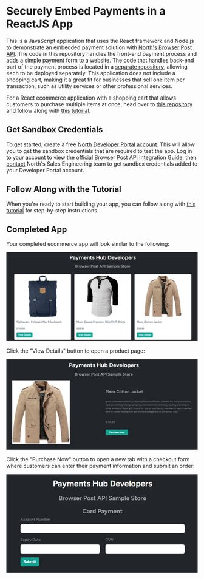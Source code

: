 # Securely Embed Payments in a ReactJS App

This is a JavaScript application that uses the React framework and Node.js to demonstrate an embedded payment solution with [North's Browser Post API](https://developer.north.com/products/online/browser-post). The code in this repository handles the front-end payment process and adds a simple payment form to a website. The code that handles back-end part of the payment process is located in a [separate repository](https://github.com/NorthDevelopers/North-Node-Browser-Post-API), allowing each to be deployed separately. This application does not include a shopping cart, making it a great fit for businesses that sell one item per transaction, such as utility services or other professional services.

For a React ecommerce application with a shopping cart that allows customers to purchase multiple items at once, head over to [this repository](https://github.com/NorthDevelopers/North-React-Browser-Post-API-With-Shopping-Cart) and follow along with [this tutorial](https://developer.north.com/blog/embedded-payments-react-app-shopping-cart).

## Get Sandbox Credentials

To get started, create a free [North Developer Portal account](https://developer.north.com/register). This will allow you to get the sandbox credentials that are required to test the app. Log in to your account to view the official [Browser Post API Integration Guide](https://developer.north.com/products/online/browser-post/integration-guide), then [contact](https://developer.north.com/contact) North's Sales Engineering team to get sandbox credentials added to your Developer Portal account.

## Follow Along with the Tutorial

When you're ready to start building your app, you can follow along with [this tutorial](https://developer.north.com/blog/embedded-payments-react-app) for step-by-step instructions.

## Completed App

Your completed ecommerce app will look similar to the following:

![](/src/assets/payments-hub-react-browser-post-api.png)

Click the "View Details" button to open a product page:

![](/src/assets/payments-hub-react-browser-post-api-product.png)

Click the "Purchase Now" button to open a new tab with a checkout form where customers can enter their payment information and submit an order:

![](/src/assets/payments-hub-react-browser-post-api-checkout.png)
